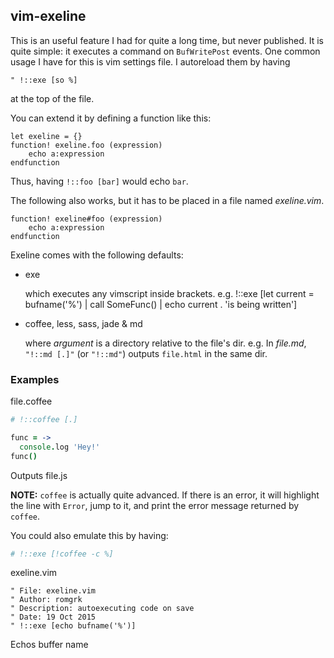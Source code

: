 <!-- !::exe -->

## vim-exeline

This is an useful feature I had for quite a long time, but never published.
It is quite simple: it executes a command on `BufWritePost` events.
One common usage I have for this is vim settings file. I autoreload them
by having 
```viml
" !::exe [so %]
``` 
at the top of the file.

You can extend it by defining a function like this:
```viml
let exeline = {}
function! exeline.foo (expression)
    echo a:expression
endfunction
```
Thus, having `!::foo [bar]` would echo `bar`.

The following also works, but it has to be placed in a file named *exeline.vim*.
```viml
function! exeline#foo (expression)
    echo a:expression
endfunction
```
Exeline comes with the following defaults:
 * exe 

    which executes any vimscript inside brackets.
    e.g.  !::exe [let current = bufname('%') | call SomeFunc() | echo current . 'is being written']

 * coffee, less, sass, jade & md

    where *argument* is a directory relative to the file's dir.
    e.g. In *file.md*, `"!::md [.]"` (or `"!::md"`) outputs `file.html` in the same dir. 

### Examples

file.coffee
```coffee
# !::coffee [.]

func = ->
  console.log 'Hey!'
func()
```
Outputs file.js

**NOTE:** `coffee` is actually quite advanced. If there is an error,
it will highlight the line with `Error`, jump to it, and print the
error message returned by `coffee`.

You could also emulate this by having:

```coffee
# !::exe [!coffee -c %]
```

exeline.vim
```viml
" File: exeline.vim
" Author: romgrk
" Description: autoexecuting code on save
" Date: 19 Oct 2015
" !::exe [echo bufname('%')]
```
Echos buffer name
